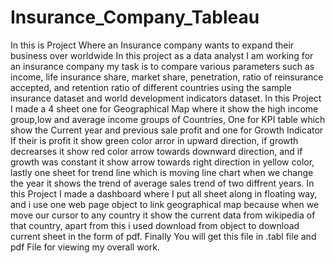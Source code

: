 # Insurance_Company_Tableau

In this is Project Where an Insurance company wants to expand their business over worldwide
In this project as a data analyst I am working for an insurance company my task is to compare various parameters such as income, life insurance share, market share, penetration, ratio of reinsurance accepted, and retention ratio of different countries using the sample insurance dataset and world development indicators dataset.
In this Project I made a 4 sheet one for Geographical Map where it show the high income group,low and average income groups of Countries, One  for KPI table which show the Current year and previous sale profit and one for Growth Indicator If their is profit it show green color arror in upward direction, if growth decrearses it show red color arrow towards downward direction, and if growth was constant it show arrow towards right direction in yellow color, lastly one sheet for trend line which is moving line chart when we change the year it shows the trend of average sales trend of two diffrent years.
In this Project I made a dashboard where I put all sheet along in floating way, and i use one web page object to link geographical map because when we move our cursor to any country it show the current data from wikipedia of that country, apart from this i used download from object to download current sheet in the form of pdf.
Finally You will get this file in .tabl file and pdf File for viewing my overall work.
